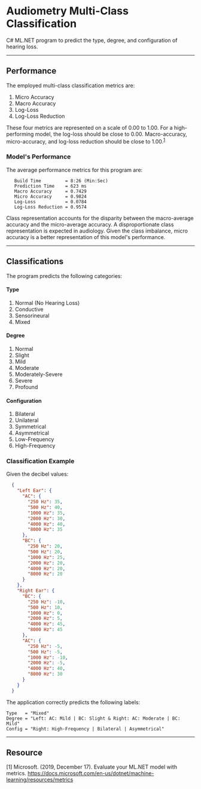 # Audiometry Multi-Class Classification

C# ML.NET program to predict the type, degree, and configuration of hearing loss.

---

## Performance

The employed multi-class classification metrics are:

1. Micro Accuracy
2. Macro Accuracy
3. Log-Loss
4. Log-Loss Reduction

These four metrics are represented on a scale of 0.00 to 1.00. For a high-performing model, the log-loss should be close to 0.00. Macro-accuracy, micro-accuracy, and log-loss reduction should be close to 1.00.<sup>[1](https://docs.microsoft.com/en-us/dotnet/machine-learning/resources/metrics)</sup>

### Model's Performance

The average performance metrics for this program are:
```
   Build Time         = 8:26 (Min:Sec)
   Prediction Time    = 623 ms
   Macro Accuracy     = 0.7429
   Micro Accuracy     = 0.9824
   Log-Loss           = 0.0784
   Log-Loss Reduction = 0.9574
```

Class representation accounts for the disparity between the macro-average accuracy and the micro-average accuracy. A disproportionate class representation is expected in audiology. Given the class imbalance, micro accuracy is a better representation of this model's performance.

---

## Classifications

The program predicts the following categories:

#### Type
1. Normal (No Hearing Loss)
2. Conductive
3. Sensorineural
4. Mixed

#### Degree
1. Normal
2. Slight
3. Mild
4. Moderate
5. Moderately-Severe
6. Severe
7. Profound

#### Configuration
1. Bilateral
2. Unilateral
3. Symmetrical
4. Asymmetrical
5. Low-Frequency
6. High-Frequency

### Classification Example

Given the decibel values:
```json
  {
    "Left Ear": {
      "AC": {
        "250 Hz": 35,
        "500 Hz": 40,
        "1000 Hz": 35,
        "2000 Hz": 30,
        "4000 Hz": 40,
        "8000 Hz": 35
      },
      "BC": {
        "250 Hz": 20,
        "500 Hz": 20,
        "1000 Hz": 25,
        "2000 Hz": 20,
        "4000 Hz": 20,
        "8000 Hz": 20
      }
    },
    "Right Ear": {
      "BC": {
        "250 Hz": -10,
        "500 Hz": 10,
        "1000 Hz": 0,
        "2000 Hz": 5,
        "4000 Hz": 45,
        "8000 Hz": 45
      },
      "AC": {
        "250 Hz": -5,
        "500 Hz": -5,
        "1000 Hz": -10,
        "2000 Hz": -5,
        "4000 Hz": 40,
        "8000 Hz": 30
      }
    }
  }
```

The application correctly predicts the following labels:
```
Type   = "Mixed"
Degree = "Left: AC: Mild | BC: Slight & Right: AC: Moderate | BC: Mild"
Config = "Right: High-Frequency | Bilateral | Asymmetrical"
```

---

## Resource
[1] Microsoft. (2019, December 17). Evaluate your ML.NET model with metrics. https://docs.microsoft.com/en-us/dotnet/machine-learning/resources/metrics
